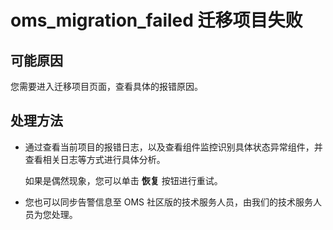 # oms_migration_failed 迁移项目失败 

## 可能原因 

您需要进入迁移项目页面，查看具体的报错原因。

## 处理方法 

* 通过查看当前项目的报错日志，以及查看组件监控识别具体状态异常组件，并查看相关日志等方式进行具体分析。

  如果是偶然现象，您可以单击 **恢复** 按钮进行重试。
  

* 您也可以同步告警信息至 OMS 社区版的技术服务人员，由我们的技术服务人员为您处理。

  



